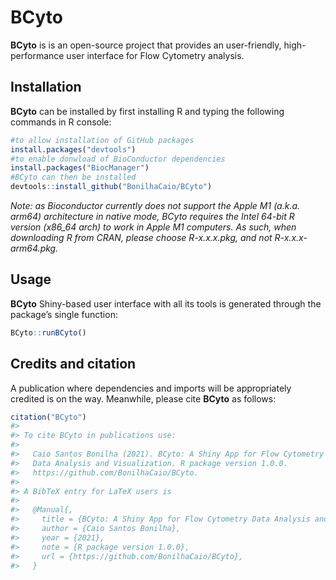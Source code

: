 
<!-- README.md is generated from README.Rmd. Please edit that file -->

# BCyto

<!-- badges: start -->
<!-- badges: end -->

**BCyto** is is an open-source project that provides an user-friendly,
high-performance user interface for Flow Cytometry analysis.

## Installation

**BCyto** can be installed by first installing R and typing the
following commands in R console:

``` r
#to allow installation of GitHub packages
install.packages("devtools")
#to enable donwload of BioConductor dependencies
install.packages("BiocManager")
#BCyto can then be installed
devtools::install_github("BonilhaCaio/BCyto")
```

*Note: as Bioconductor currently does not support the Apple M1 (a.k.a.
arm64) architecture in native mode, BCyto requires the Intel 64-bit R
version (x86_64 arch) to work in Apple M1 computers. As such, when
downloading R from CRAN, please choose R-x.x.x.pkg, and not
R-x.x.x-arm64.pkg.*

## Usage

**BCyto** Shiny-based user interface with all its tools is generated
through the package’s single function:

``` r
BCyto::runBCyto()
```

## Credits and citation

A publication where dependencies and imports will be appropriately
credited is on the way. Meanwhile, please cite **BCyto** as follows:

``` r
citation("BCyto")
#> 
#> To cite BCyto in publications use:
#> 
#>   Caio Santos Bonilha (2021). BCyto: A Shiny App for Flow Cytometry
#>   Data Analysis and Visualization. R package version 1.0.0.
#>   https://github.com/BonilhaCaio/BCyto.
#> 
#> A BibTeX entry for LaTeX users is
#> 
#>   @Manual{,
#>     title = {BCyto: A Shiny App for Flow Cytometry Data Analysis and Visualization},
#>     author = {Caio Santos Bonilha},
#>     year = {2021},
#>     note = {R package version 1.0.0},
#>     url = {https://github.com/BonilhaCaio/BCyto},
#>   }
```
